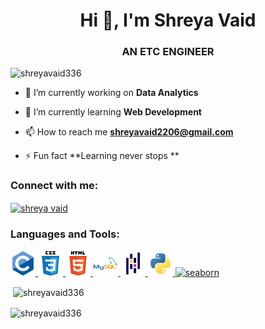 <h1 align="center">Hi 👋, I'm Shreya Vaid</h1>
<h3 align="center">AN ETC ENGINEER</h3>

<p align="left"> <img src="https://komarev.com/ghpvc/?username=shreyavaid336&label=Profile%20views&color=0e75b6&style=flat" alt="shreyavaid336" /> </p>

- 🔭 I’m currently working on **Data Analytics**

- 🌱 I’m currently learning **Web Development**

- 📫 How to reach me **shreyavaid2206@gmail.com**

- ⚡ Fun fact **Learning never stops **

<h3 align="left">Connect with me:</h3>
<p align="left">
<a href="https://linkedin.com/in/shreya vaid" target="blank"><img align="center" src="https://raw.githubusercontent.com/rahuldkjain/github-profile-readme-generator/master/src/images/icons/Social/linked-in-alt.svg" alt="shreya vaid" height="30" width="40" /></a>
</p>

<h3 align="left">Languages and Tools:</h3>
<p align="left"> <a href="https://www.cprogramming.com/" target="_blank" rel="noreferrer"> <img src="https://raw.githubusercontent.com/devicons/devicon/master/icons/c/c-original.svg" alt="c" width="40" height="40"/> </a> <a href="https://www.w3schools.com/css/" target="_blank" rel="noreferrer"> <img src="https://raw.githubusercontent.com/devicons/devicon/master/icons/css3/css3-original-wordmark.svg" alt="css3" width="40" height="40"/> </a> <a href="https://www.w3.org/html/" target="_blank" rel="noreferrer"> <img src="https://raw.githubusercontent.com/devicons/devicon/master/icons/html5/html5-original-wordmark.svg" alt="html5" width="40" height="40"/> </a> <a href="https://www.mysql.com/" target="_blank" rel="noreferrer"> <img src="https://raw.githubusercontent.com/devicons/devicon/master/icons/mysql/mysql-original-wordmark.svg" alt="mysql" width="40" height="40"/> </a> <a href="https://pandas.pydata.org/" target="_blank" rel="noreferrer"> <img src="https://raw.githubusercontent.com/devicons/devicon/2ae2a900d2f041da66e950e4d48052658d850630/icons/pandas/pandas-original.svg" alt="pandas" width="40" height="40"/> </a> <a href="https://www.python.org" target="_blank" rel="noreferrer"> <img src="https://raw.githubusercontent.com/devicons/devicon/master/icons/python/python-original.svg" alt="python" width="40" height="40"/> </a> <a href="https://seaborn.pydata.org/" target="_blank" rel="noreferrer"> <img src="https://seaborn.pydata.org/_images/logo-mark-lightbg.svg" alt="seaborn" width="40" height="40"/> </a> </p>

<p>&nbsp;<img align="center" src="https://github-readme-stats.vercel.app/api?username=shreyavaid336&show_icons=true&locale=en" alt="shreyavaid336" /></p>

<p><img align="center" src="https://github-readme-streak-stats.herokuapp.com/?user=shreyavaid336&" alt="shreyavaid336" /></p>
